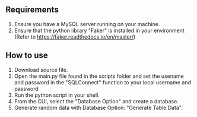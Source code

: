 ## Requirements
1. Ensure you have a MySQL server running on your machine.
2. Ensure that the python library "Faker" is installed in your environment (Refer to https://faker.readthedocs.io/en/master/)

## How to use
1. Download source file.
2. Open the main.py file found in the scripts folder and set the usename and password in the "SQLConnect" function to your local username and password
2. Run the python script in your shell.
3. From the CUI, select the "Database Option" and create a database.
4. Generate random data with Database Option: "Generate Table Data".